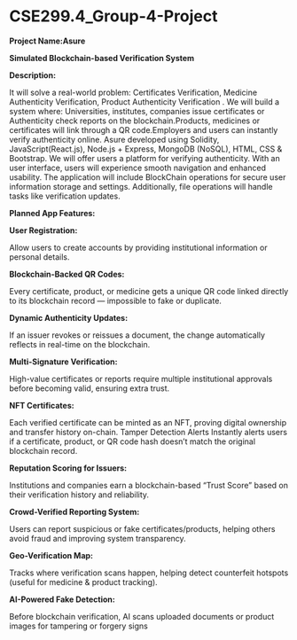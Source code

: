 # CSE299.4_Group-4-Project

**Project Name:Asure**

**Simulated Blockchain-based Verification System**



**Description:**


It will solve a real-world problem: Certificates Verification, Medicine Authenticity Verification, Product Authenticity Verification . We will build a system where:
Universities, institutes, companies issue certificates or Authenticity check reports on the blockchain.Products, medicines or certificates will link through a QR code.Employers and users  can instantly verify authenticity online.
Asure developed using Solidity, JavaScript(React.js), Node.js + Express, MongoDB (NoSQL), HTML, CSS & Bootstrap. We will offer users a platform for verifying authenticity. With an user interface, users will experience smooth navigation and enhanced usability. The application will include BlockChain operations for secure user information storage and settings. Additionally, file operations will handle tasks like verification updates. 
 
**Planned App Features:**



**User Registration:**


Allow users to create accounts by providing institutional information or personal details.



**Blockchain-Backed QR Codes:**

 
 Every certificate, product, or medicine gets a unique QR code linked directly to its blockchain record — impossible to fake or duplicate.



**Dynamic Authenticity Updates:**

 
 If an issuer revokes or reissues a document, the change automatically reflects in real-time on the blockchain.


 
**Multi-Signature Verification:**

 
 High-value certificates or reports require multiple institutional approvals before becoming valid, ensuring extra trust.



**NFT Certificates:**

 
 Each verified certificate can be minted as an NFT, proving digital ownership and transfer history on-chain.
Tamper Detection Alerts
 Instantly alerts users if a certificate, product, or QR code hash doesn’t match the original blockchain record.


**Reputation Scoring for Issuers:**

 
 Institutions and companies earn a blockchain-based “Trust Score” based on their verification history and reliability.


**Crowd-Verified Reporting System:**

 
 Users can report suspicious or fake certificates/products, helping others avoid fraud and improving system transparency.


**Geo-Verification Map:**

 
 Tracks where verification scans happen, helping detect counterfeit hotspots (useful for medicine & product tracking).


**AI-Powered Fake Detection:**


 Before blockchain verification, AI scans uploaded documents or product images for tampering or forgery signs



